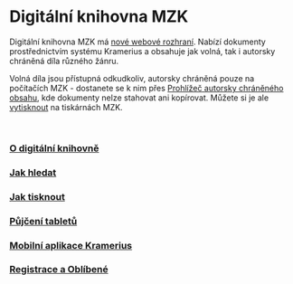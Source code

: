 # Digitální knihovna MZK

Digitální knihovna MZK má <a class="external" href="http://digitalniknihovna.mzk.cz/" target="_blank">nové webové rozhraní</a>. Nabízí dokumenty prostřednictvím systému Kramerius a obsahuje jak volná, tak i autorsky chráněná díla různého žánru.

Volná díla jsou přístupná odkudkoliv, autorsky chráněná pouze na počítačích MZK - dostanete se k nim přes [Prohlížeč autorsky chráněného obsahu](/cs/digitalni-knihovna), kde dokumenty nelze stahovat ani kopírovat. Můžete si je ale [vytisknout](/cs/jak-tisknout) na tiskárnách MZK.

<br>
   
### [O digitální knihovně](/cs/o-digitalni-knihovne)
### [Jak hledat](/cs/jak-hledat)
### [Jak tisknout](/cs/jak-tisknout)
### [Půjčení tabletů](/cs/tablety)
### [Mobilní aplikace Kramerius](/cs/mobilni-aplikace-kramerius)
### [Registrace a Oblíbené](/cs/registrace-a-oblibene)
